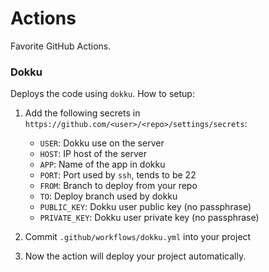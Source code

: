# Actions

Favorite GitHub Actions.

### Dokku

Deploys the code using `dokku`. How to setup:

1. Add the following secrets in `https://github.com/<user>/<repo>/settings/secrets`:

   - `USER`: Dokku use on the server
   - `HOST`: IP host of the server
   - `APP`: Name of the app in dokku
   - `PORT`: Port used by `ssh`, tends to be 22
   - `FROM`: Branch to deploy from your repo
   - `TO`: Deploy branch used by dokku
   - `PUBLIC_KEY`: Dokku user public key (no passphrase)
   - `PRIVATE_KEY`: Dokku user private key (no passphrase)

2. Commit `.github/workflows/dokku.yml` into your project

3. Now the action will deploy your project automatically.

